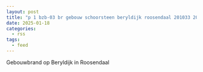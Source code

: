 ```yaml
---
layout: post
title: "p 1 bzb-03 br gebouw schoorsteen beryldijk roosendaal 201033 201351"
date: 2025-01-18
categories: 
  - rss
tags: 
  - feed
---
```


Gebouwbrand op Beryldijk in Roosendaal

